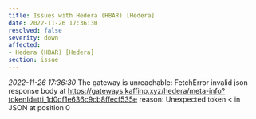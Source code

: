 ```yaml
---
title: Issues with Hedera (HBAR) [Hedera]
date: 2022-11-26 17:36:30
resolved: false
severity: down
affected:
- Hedera (HBAR) [Hedera]
section: issue
---
```


*2022-11-26 17:36:30* The gateway is unreachable: FetchError invalid json response body at https://gateways.kaffinp.xyz/hedera/meta-info?tokenId=tti_1d0df1e636c9cb8ffecf535e reason: Unexpected token < in JSON at position 0